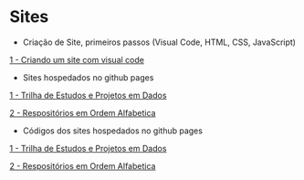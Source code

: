 # Sites

 - Criação de Site, primeiros passos (Visual Code, HTML, CSS, JavaScript)
<div> 
<p><a href="https://github.com/JosiTubaroski/Sites/blob/main/Criando%20Sites.ipynb">1 - Criando um site com visual code</a></p>
</div> 

- Sites hospedados no github pages

<div> 
<p><a href="https://jositubaroski.github.io/">1 - Trilha de Estudos e Projetos em Dados</a></p>
</div> 

<div> 
<p><a href="https://jositubaroski.github.io/API_GITHUB/">2 - Respositórios em Ordem Alfabetica</a></p>
</div> 

- Códigos dos sites hospedados no github pages

<div> 
<p><a href="https://jositubaroski.github.io/">1 - Trilha de Estudos e Projetos em Dados</a></p>
</div> 

<div> 
<p><a href="https://jositubaroski.github.io/API_GITHUB/">2 - Respositórios em Ordem Alfabetica</a></p>
</div> 




 
